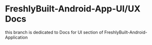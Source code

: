 # FreshlyBuilt-Android-App-UI/UX Docs
this branch is dedicated to Docs for UI section of FreshlyBuilt-Android-Application
